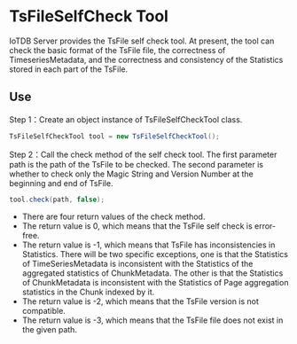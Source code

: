 <!--

    Licensed to the Apache Software Foundation (ASF) under one
    or more contributor license agreements.  See the NOTICE file
    distributed with this work for additional information
    regarding copyright ownership.  The ASF licenses this file
    to you under the Apache License, Version 2.0 (the
    "License"); you may not use this file except in compliance
    with the License.  You may obtain a copy of the License at

        http://www.apache.org/licenses/LICENSE-2.0

    Unless required by applicable law or agreed to in writing,
    software distributed under the License is distributed on an
    "AS IS" BASIS, WITHOUT WARRANTIES OR CONDITIONS OF ANY
    KIND, either express or implied.  See the License for the
    specific language governing permissions and limitations
    under the License.

-->

# TsFileSelfCheck Tool
IoTDB Server provides the TsFile self check tool. At present, the tool can check the basic format of the TsFile file, the correctness of TimeseriesMetadata, and the correctness and consistency of the Statistics stored in each part of the TsFile.

## Use
Step 1：Create an object instance of TsFileSelfCheckTool class.

``` java
TsFileSelfCheckTool tool = new TsFileSelfCheckTool();
```

Step 2：Call the check method of the self check tool. The first parameter path is the path of the TsFile to be checked. The second parameter is whether to check only the Magic String and Version Number at the beginning and end of TsFile.

``` java
tool.check(path, false);
```

* There are four return values of the check method.
* The return value is 0, which means that the TsFile self check is error-free.
* The return value is -1, which means that TsFile has inconsistencies in Statistics. There will be two specific exceptions, one is that the Statistics of TimeSeriesMetadata is inconsistent with the Statistics of the aggregated statistics of ChunkMetadata. The other is that the Statistics of ChunkMetadata is inconsistent with the Statistics of Page aggregation statistics in the Chunk indexed by it.
* The return value is -2, which means that the TsFile version is not compatible.
* The return value is -3, which means that the TsFile file does not exist in the given path.